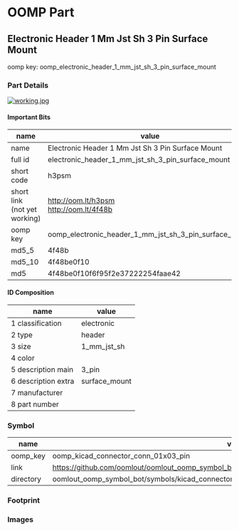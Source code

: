 # OOMP Part  
## Electronic Header 1 Mm Jst Sh 3 Pin Surface Mount  
  
oomp key: oomp_electronic_header_1_mm_jst_sh_3_pin_surface_mount  
  
### Part Details  
  
[![working.jpg](working_600.jpg)](working.jpg)  
  
#### Important Bits  
| name | value | 
| --- | --- | 
| name | Electronic Header 1 Mm Jst Sh 3 Pin Surface Mount | 
| full id | electronic_header_1_mm_jst_sh_3_pin_surface_mount | 
| short code | h3psm | 
| short link<br>(not yet working) | http://oom.lt/h3psm<br>http://oom.lt/4f48b | 
| oomp key | oomp_electronic_header_1_mm_jst_sh_3_pin_surface_mount | 
| md5_5 | 4f48b | 
| md5_10 | 4f48be0f10 | 
| md5 | 4f48be0f10f6f95f2e37222254faae42 | 
#### ID Composition  
| name | value | 
| --- | --- | 
| 1 classification | electronic | 
| 2 type | header | 
| 3 size | 1_mm_jst_sh | 
| 4 color |  | 
| 5 description main | 3_pin | 
| 6 description extra | surface_mount | 
| 7 manufacturer |  | 
| 8 part number |  | 
### Symbol  
| name | value | 
| --- | --- | 
| oomp_key | oomp_kicad_connector_conn_01x03_pin | 
| link | https://github.com/oomlout/oomlout_oomp_symbol_bot/tree/main/symbols/kicad_connector_conn_01x03_pin | 
| directory | oomlout_oomp_symbol_bot/symbols/kicad_connector_conn_01x03_pin//working/working.kicad_sym | 
### Footprint  
### Images  
